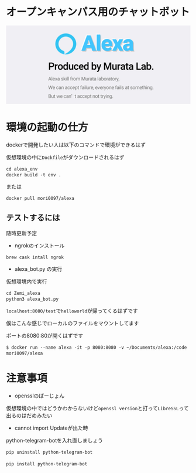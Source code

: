# オープンキャンパス用のチャットボット

![test](./img/Github_card.jpg)

# 環境の起動の仕方

dockerで開発したい人は以下のコマンドで環境ができるはず

仮想環境の中に`Dockfile`がダウンロードされるはず

```
cd alexa_env
docker build -t env .
```

または

```
docker pull mori0097/alexa
```
## テストするには

随時更新予定


- ngrokのインストール

```
brew cask intall ngrok
```

- alexa_bot.py の実行

仮想環境内で実行

```
cd Zemi_alexa
python3 alexa_bot.py
```

`localhost:8080/test`で`helloworld`が帰ってくるはずです

僕はこんな感じでローカルのファイルをマウントしてます

ポートの8080:80が開くはずです

```
$ docker run --name alexa -it -p 8080:8080 -v ~/Documents/alexa:/code mori0097/alexa
```


# 注意事項

- opensslのばーじょん

仮想環境の中ではどうかわからないけど`openssl version`と打って`LibreSSL`って出るのはだめみたい

- cannot import Updateが出た時

python-telegram-botを入れ直しましょう

```
pip uninstall python-telegram-bot

pip install python-telegram-bot
```
